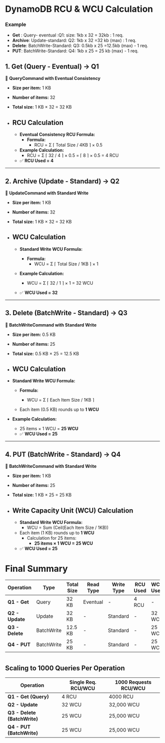 

# DynamoDB RCU & WCU Calculation

### Example
- **Get** : Query- eventual :Q1: size: 1kb x 32 = 32kb : 1 req. 
- **Archive**: Update-standard: Q2: 1kb x 32 =32 kb (max) : 1 req. 
- **Delete**: BatchWrite-Standard: Q3: 0.5kb x 25 =12.5kb (max) -  1 req.
- **PUT**: BatchWrite-Standard: Q4:  1kb x 25 = 25 kb (max)  - 1 req. 

## 1. Get (Query - Eventual) → Q1  
📌 **QueryCommand with Eventual Consistency**  

- **Size per item:** 1 KB  
- **Number of items:** 32  
- **Total size:** 1 KB × 32 = 32 KB  

- ## RCU Calculation
  - **Eventual Consistency RCU Formula:**  
    - **Formula:**
       - RCU = Σ ⌈ Total Size / 4KB ⌉ × 0.5
  - **Example Calculation:**
     - RCU = Σ ⌈ 32 / 4 ⌉ × 0.5 = ⌈ 8 ⌉ × 0.5 = 4 RCU
  - ✅ **RCU Used = 4**  

---

## 2. Archive (Update - Standard) → Q2  
📌 **UpdateCommand with Standard Write**  

- **Size per item:** 1 KB  
- **Number of items:** 32  
- **Total size:** 1 KB × 32 = 32 KB  

- ## WCU Calculation
   - **Standard Write WCU Formula:**  
      - **Formula:**  
         - WCU = Σ ⌈ Total Size / 1KB ⌉ × 1  
   
   - **Example Calculation:**  
      - WCU = Σ ⌈ 32 / 1 ⌉ × 1 = 32 WCU  
   
   - ✅ **WCU Used = 32**  

---

## 3. Delete (BatchWrite - Standard) → Q3  
📌 **BatchWriteCommand with Standard Write**  

- **Size per item:** 0.5 KB  
- **Number of items:** 25  
- **Total size:** 0.5 KB × 25 = 12.5 KB  

- ## WCU Calculation

- **Standard Write WCU Formula:**  
   - **Formula:**  
     - WCU = Σ ⌈ Each Item Size / 1KB ⌉  

   - Each item (0.5 KB) rounds up to **1 WCU**  

- **Example Calculation:**  
   - 25 items × 1 WCU = **25 WCU**  
   - ✅ **WCU Used = 25**  

---

## 4. PUT (BatchWrite - Standard) → Q4  
📌 **BatchWriteCommand with Standard Write**  

- **Size per item:** 1 KB  
- **Number of items:** 25  
- **Total size:** 1 KB × 25 = 25 KB  

- ## Write Capacity Unit (WCU) Calculation
    - **Standard Write WCU Formula:**  
       - WCU = Sum (Ceil(Each Item Size / 1KB))
    - Each item (1 KB) rounds up to **1 WCU**  
       - Calculation for 25 items:  
          - **25 items × 1 WCU = 25 WCU**
   - ✅ **WCU Used = 25**  

#

# Final Summary

| Operation  | Type       | Total Size | Read Type  | Write Type | RCU Used | WCU Used |
|------------|------------|------------|------------|------------|------------|------------|
| **Q1 - Get**  | Query       | 32 KB      | Eventual   | -          | 4 RCU      | -          |
| **Q2 - Update** | Update     | 32 KB      | -          | Standard   | -          | 32 WCU     |
| **Q3 - Delete** | BatchWrite | 12.5 KB    | -          | Standard   | -          | 25 WCU     |
| **Q4 - PUT**    | BatchWrite | 25 KB      | -          | Standard   | -          | 25 WCU     |


#


## Scaling to 1000 Queries Per Operation

| Operation            | Single Req. RCU/WCU | 1000 Requests RCU/WCU |
|----------------------|--------------------|-----------------------|
| **Q1 - Get (Query)**  | 4 RCU              | 4000 RCU             |
| **Q2 - Update**       | 32 WCU             | 32,000 WCU           |
| **Q3 - Delete (BatchWrite)** | 25 WCU     | 25,000 WCU           |
| **Q4 - PUT (BatchWrite)**    | 25 WCU     | 25,000 WCU           |

#
